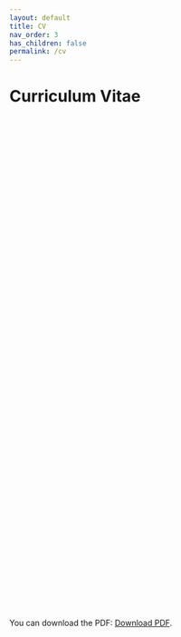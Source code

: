 ```yaml
---
layout: default
title: CV
nav_order: 3
has_children: false
permalink: /cv
---
```


# Curriculum Vitae

<!-- Embed PDF File -->
<object src="/assets/CV_Spring_Quarter_2020.pdf" type="application/pdf" title="CV_2020" width="500" height="720">
    <a href="/assets/CV_Spring_Quarter_2020.pdf">shree</a> 
</object>


<object data="/assets/CV_Spring_Quarter_2020.pdf" type="application/pdf" width=100% height="700px">
    <embed src="/assets/CV_Spring_Quarter_2020.pdf">
        <p>You can download the PDF: <a href="/assets/CV_Spring_Quarter_2020.pdf">Download PDF</a>.</p>
    </embed>
</object>
